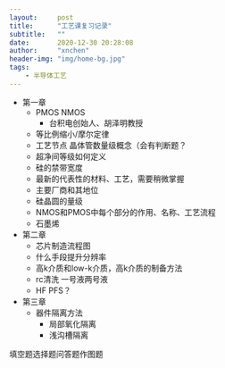 ```yaml
---
layout:     post
title:      "工艺课复习记录"
subtitle:   ""
date:       2020-12-30 20:28:08
author:     "xnchen"
header-img: "img/home-bg.jpg"
tags:
    - 半导体工艺
---
```


- 第一章
  - PMOS NMOS
    - 台积电创始人、胡泽明教授
  - 等比例缩小/摩尔定律
  - 工艺节点 晶体管数量级概念（会有判断题？
  - 超净间等级如何定义
  - 硅的禁带宽度
  - 最新的代表性的材料、工艺，需要稍微掌握
  - 主要厂商和其地位
  - 硅晶圆的量级
  - NMOS和PMOS中每个部分的作用、名称、工艺流程
  - 石墨烯
- 第二章
	- 芯片制造流程图
	- 什么手段提升分辨率
	- 高k介质和low-k介质，高k介质的制备方法
	- rc清洗 一号液两号液
	- HF PFS？
- 第三章
	- 器件隔离方法
	  - 局部氧化隔离
	  - 浅沟槽隔离

填空题选择题问答题作图题